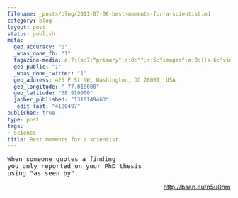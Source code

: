 ```yaml
--- 
filename: _posts/blog/2011-07-08-best-moments-for-a-scientist.md
category: blog
layout: post
status: publish
meta: 
  geo_accuracy: "0"
  _wpas_done_fb: "1"
  tagazine-media: a:7:{s:7:"primary";s:0:"";s:6:"images";a:0:{}s:6:"videos";a:0:{}s:11:"image_count";s:1:"0";s:6:"author";s:7:"4180497";s:7:"blog_id";s:7:"8438084";s:9:"mod_stamp";s:19:"2011-07-08 18:25:04";}
  geo_public: "1"
  _wpas_done_twitter: "1"
  geo_address: 425 P St NW, Washington, DC 20001, USA
  geo_longitude: "-77.018000"
  geo_latitude: "38.910000"
  jabber_published: "1310149463"
  _edit_last: "4180497"
published: true
type: post
tags: 
- Science
title: Best moments for a scientist
---
```

<pre>When someone quotes a finding
you only reported on your PhD thesis
using "as seen by".</pre>
<p style="text-align:right;"><a href="http://bsan.eu/n5u0nm">http://bsan.eu/n5u0nm</a></p>
